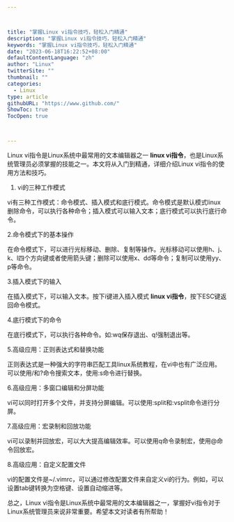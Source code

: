 ```yaml
---



title: "掌握Linux vi指令技巧，轻松入门精通"
description: "掌握Linux vi指令技巧，轻松入门精通"
keywords: "掌握Linux vi指令技巧，轻松入门精通"
date: "2023-06-18T16:22:52+08:00"
defaultContentLanguage: "zh"
author: "Linux"
twitterSite: ""
thumbnail: ""
categories:
  - Linux
type: article
githubURL: "https://www.github.com/"
ShowToc: true
TocOpen: true



---
```


Linux vi指令是Linux系统中最常用的文本编辑器之一 **linux vi指令**，也是Linux系统管理员必须掌握的技能之一。本文将从入门到精通，详细介绍Linux vi指令的使用方法和技巧。

1. vi的三种工作模式

vi有三种工作模式：命令模式、插入模式和底行模式。命令模式是默认模式linux删除命令，可以执行各种命令；插入模式可以输入文本；底行模式可以执行底行命令。

2.命令模式下的基本操作

在命令模式下，可以进行光标移动、删除、复制等操作。光标移动可以使用h、j、k、l四个方向键或者使用箭头键；删除可以使用x、dd等命令；复制可以使用yy、p等命令。

3.插入模式下的输入

在插入模式下，可以输入文本。按下i键进入插入模式 **linux vi指令**，按下ESC键返回命令模式。

4.底行模式下的命令

在底行模式下，可以执行各种命令。如:wq保存退出、q!强制退出等。

5.高级应用：正则表达式和替换功能

正则表达式是一种强大的字符串匹配工具linux系统教程，在vi中也有广泛应用。可以使用/和?命令搜索文本，使用:s命令进行替换。

6.高级应用：多窗口编辑和分屏功能

vi可以同时打开多个文件，并支持分屏编辑。可以使用:split和:vsplit命令进行分屏。

7.高级应用：宏录制和回放功能

vi可以录制并回放宏，可以大大提高编辑效率。可以使用q命令录制宏，使用@命令回放宏。

8.高级应用：自定义配置文件

vi的配置文件是~/.vimrc，可以通过修改配置文件来自定义vi的行为。例如，可以设置tab键转换为空格键、设置自动缩进等。

总之，Linux vi指令是Linux系统中最常用的文本编辑器之一，掌握好vi指令对于Linux系统管理员来说非常重要。希望本文对读者有所帮助！